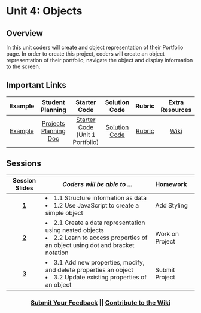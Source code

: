 # Unit 4: Objects

## Overview
In this unit coders will create and object representation of their Portfolio page. In order to create this project, coders will create an object representation of their portfolio, navigate the object and display information to the screen.

## Important Links

| Example | Student Planning |  Starter Code | Solution Code  | Rubric | Extra Resources |
|:-------:|:-------:|:-------:|:-------:|:-------:|:-------:|
| [Example](https://scriptedcurriculum.github.io/advanced_objects_solution/) | [Projects Planning Doc](https://drive.google.com/open?id=1YImE4Aats1llh0OGgYVK4oR6ZVs73Kp490hyhbTe0E4) | [Starter Code](https://github.com/ScriptEdcurriculum/advanced_portfolio_startercode/blob/master/04_INSTUCTIONS.md)<br> (Unit 1 Portfolio) | [Solution Code](https://github.com/ScriptEdcurriculum/advanced_portfolioobject_solution) | [Rubric](https://drive.google.com/open?id=1_K1rMWlViYBfdbeZotXI9kG-wtpAS5syDIphwRVQlTw) | [Wiki](https://github.com/ScriptEdcurriculum/curriculum17-18/wiki/2.-Advanced#unit-4-portfolio-object) |

## Sessions 
|Session Slides|*Coders will be able to ...*|Homework|
|:-------:|-------|:-------|
|[**1**](https://docs.google.com/presentation/d/1YImE4Aats1llh0OGgYVK4oR6ZVs73Kp490hyhbTe0E4/edit#slide=id.g1e220fa94a_0_26)|<li> 1.1 Structure information as data </li> <li>1.2 Use JavaScript to create a simple object</li> |Add Styling|
|[**2**](https://docs.google.com/presentation/d/1YImE4Aats1llh0OGgYVK4oR6ZVs73Kp490hyhbTe0E4/edit#slide=id.g1f587f6424_5_5)|<li> 2.1 Create a data representation using nested objects </li> <li>2.2 Learn to access properties of an object using dot and bracket notation </li> |Work on Project|
|[**3**](https://docs.google.com/presentation/d/1YImE4Aats1llh0OGgYVK4oR6ZVs73Kp490hyhbTe0E4/edit#slide=id.g1e220fa94a_0_4)|<li> 3.1 Add new properties, modify, and delete properties an object</li> <li> 3.2 Update existing properties of an object </li> |Submit Project|

<h3 align="center"><a href="https://docs.google.com/forms/d/e/1FAIpQLSdmoYjRk6tqJHI5Y1ELjOZ7tiYj58dmoIBEeUaXK5ciIdljIg/viewform">Submit Your Feedback</a> || <a href="https://github.com/ScriptEdcurriculum/curriculum17-18/wiki/2.-Advanced#unit-4-objects">Contribute to the Wiki</a></h3>
